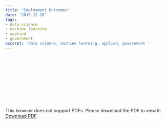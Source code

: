 ```yaml
---
title: "Employment Outcomes"
date: '2019-12-20'
tags:
- data science
- machine learning
- applied
- government
excerpt: 'data science, machine learning, applied, government '
---
```


<object data="/thesis/thesis_A.Gajtkowski.pdf" type="application/pdf" width="700px" height="700px">
    <embed src="/thesis/thesis_A.Gajtkowski.pdf">
        <p>This browser does not support PDFs. Please download the PDF to view it: <a href="thesis/thesis_A.Gajtkowski.pdf">Download PDF</a>.</p>
    </embed>
</object>
